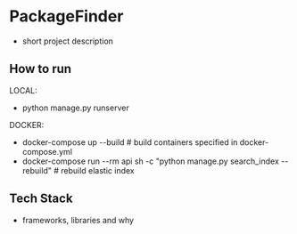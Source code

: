 # PackageFinder
- short project description

## How to run
LOCAL:
- python manage.py runserver

DOCKER:
- docker-compose up --build  # build containers specified in docker-compose.yml
- docker-compose run --rm api sh -c "python manage.py search_index --rebuild"  # rebuild elastic index

## Tech Stack
- frameworks, libraries and why
